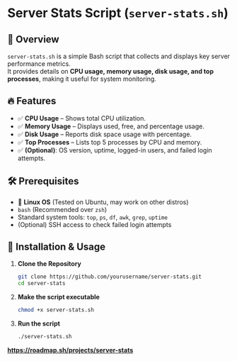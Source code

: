 # Server Stats Script (`server-stats.sh`)

## 📖 Overview
`server-stats.sh` is a simple Bash script that collects and displays key server performance metrics.  
It provides details on **CPU usage, memory usage, disk usage, and top processes**, making it useful for system monitoring.

## 🔥 Features
- ✅ **CPU Usage** – Shows total CPU utilization.
- ✅ **Memory Usage** – Displays used, free, and percentage usage.
- ✅ **Disk Usage** – Reports disk space usage with percentage.
- ✅ **Top Processes** – Lists top 5 processes by CPU and memory.
- ✅ **(Optional)**: OS version, uptime, logged-in users, and failed login attempts.

## 🛠️ Prerequisites
- 🐧 **Linux OS** (Tested on Ubuntu, may work on other distros)
- `bash` (Recommended over `zsh`)
- Standard system tools: `top`, `ps`, `df`, `awk`, `grep`, `uptime`
- (Optional) SSH access to check failed login attempts

## 🚀 Installation & Usage

1. **Clone the Repository**  
   ```bash
   git clone https://github.com/yourusername/server-stats.git
   cd server-stats
2. **Make the script executable**
   ```bash
   chmod +x server-stats.sh

3. **Run the script**
   ```bash
   ./server-stats.sh

**https://roadmap.sh/projects/server-stats**
